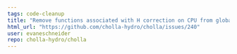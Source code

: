 ```yaml
---
tags: code-cleanup
title: "Remove functions associated with H correction on CPU from global.cpp and global.h"
html_url: "https://github.com/cholla-hydro/cholla/issues/240"
user: evaneschneider
repo: cholla-hydro/cholla
---
```



